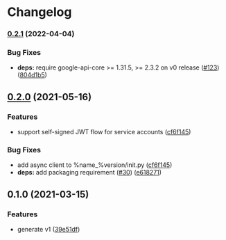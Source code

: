 # Changelog

### [0.2.1](https://github.com/googleapis/python-managed-identities/compare/v0.2.0...v0.2.1) (2022-04-04)


### Bug Fixes

* **deps:** require google-api-core >= 1.31.5, >= 2.3.2 on v0 release ([#123](https://github.com/googleapis/python-managed-identities/issues/123)) ([804d1b5](https://github.com/googleapis/python-managed-identities/commit/804d1b5bdf97d59d92e98b58aa5a7a281c5fae89))

## [0.2.0](https://www.github.com/googleapis/python-managed-identities/compare/v0.1.0...v0.2.0) (2021-05-16)


### Features

* support self-signed JWT flow for service accounts ([cf6f145](https://www.github.com/googleapis/python-managed-identities/commit/cf6f1456a626433753dafff5700f182497d9b18d))


### Bug Fixes

* add async client to %name_%version/init.py ([cf6f145](https://www.github.com/googleapis/python-managed-identities/commit/cf6f1456a626433753dafff5700f182497d9b18d))
* **deps:** add packaging requirement ([#30](https://www.github.com/googleapis/python-managed-identities/issues/30)) ([e618271](https://www.github.com/googleapis/python-managed-identities/commit/e618271758f0c9a8ed2c2ae8b057f9fc83491724))

## 0.1.0 (2021-03-15)


### Features

* generate v1 ([39e51df](https://www.github.com/googleapis/python-managed-identities/commit/39e51dff89c1577548ea08b6163c0de5c6f7d923))
